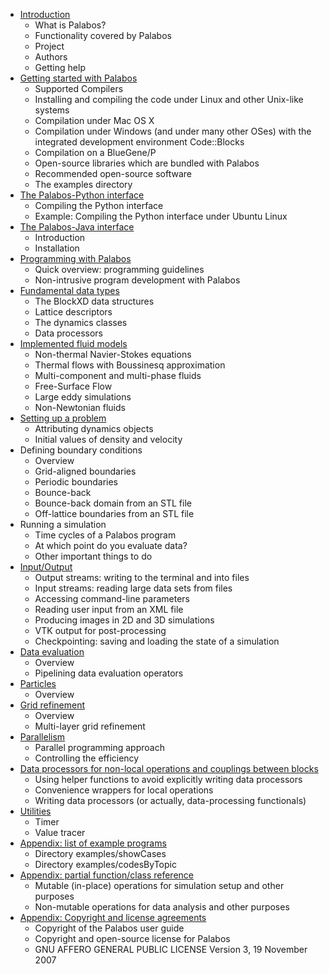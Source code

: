 * [Introduction](Introduction.md/#Introduction)
    - What is Palabos?
    - Functionality covered by Palabos
    - Project
    - Authors
    - Getting help
* [Getting started with Palabos](GettingStarted.md/#GettingStarted)
    - Supported Compilers
    - Installing and compiling the code under Linux and other Unix-like systems
    - Compilation under Mac OS X
    - Compilation under Windows (and under many other OSes) with the integrated development environment Code::Blocks
    - Compilation on a BlueGene/P
    - Open-source libraries which are bundled with Palabos
    - Recommended open-source software
    - The examples directory
* [The Palabos-Python interface](PythonInterface.md/#PythonInterface)
    - Compiling the Python interface
    - Example: Compiling the Python interface under Ubuntu Linux
* [The Palabos-Java interface](JavaInterface.md/#JavaInterface)
    - Introduction
    - Installation
* [Programming with Palabos](Programming.md/#Programming)
    - Quick overview: programming guidelines
    - Non-intrusive program development with Palabos
* [Fundamental data types](FundamentalDataTypes.md/#FundamentalDataTypes)
    - The BlockXD data structures
    - Lattice descriptors
    - The dynamics classes
    - Data processors
* [Implemented fluid models](FluidModels.md/#FluidModels)
    - Non-thermal Navier-Stokes equations
    - Thermal flows with Boussinesq approximation
    - Multi-component and multi-phase fluids
    - Free-Surface Flow
    - Large eddy simulations
    - Non-Newtonian fluids
* [Setting up a problem](SettingUp.md/SettingUp)
    - Attributing dynamics objects
    - Initial values of density and velocity
* Defining boundary conditions
    - Overview
    - Grid-aligned boundaries
    - Periodic boundaries
    - Bounce-back
    - Bounce-back domain from an STL file
    - Off-lattice boundaries from an STL file
* Running a simulation
    - Time cycles of a Palabos program
    - At which point do you evaluate data?
    - Other important things to do
* [Input/Output](Input-Output.md/#InputOutput)
    - Output streams: writing to the terminal and into files
    - Input streams: reading large data sets from files
    - Accessing command-line parameters
    - Reading user input from an XML file
    - Producing images in 2D and 3D simulations
    - VTK output for post-processing
    - Checkpointing: saving and loading the state of a simulation
* [Data evaluation](DataEvaluation.md/#DataEvaluation)
    - Overview
    - Pipelining data evaluation operators
* [Particles](Particles.md/#Particles)
    - Overview
* [Grid refinement](GridRefinement.md/#GridRefinement)
    - Overview
    - Multi-layer grid refinement
* [Parallelism](Parallelism.md/#Parallelism)
    - Parallel programming approach
    - Controlling the efficiency
* [Data processors for non-local operations and couplings between blocks](DataProcessors.md/#DataProcessors)
    - Using helper functions to avoid explicitly writing data processors
    - Convenience wrappers for local operations
    - Writing data processors (or actually, data-processing functionals)
* [Utilities](Utilities.md/#Utilities)
    - Timer
    - Value tracer
* [Appendix: list of example programs](ListofExamplePrograms.md/#LoEP)
    - Directory examples/showCases
    - Directory examples/codesByTopic
* [Appendix: partial function/class reference](PartialFunctionClassReference.md/#PFCR)
    - Mutable (in-place) operations for simulation setup and other purposes
    - Non-mutable operations for data analysis and other purposes
* [Appendix: Copyright and license agreements](CopyrightLicenseAgreements.md/#CLA)
    - Copyright of the Palabos user guide
    - Copyright and open-source license for Palabos
    - GNU AFFERO GENERAL PUBLIC LICENSE Version 3, 19 November 2007